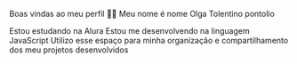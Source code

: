 Boas vindas ao meu perfil 💙💙
Meu nome é nome Olga Tolentino pontolio

Estou estudando na Alura
Estou me desenvolvendo na linguagem JavaScript
Utilizo esse espaço para minha organização e compartilhamento dos meu projetos desenvolvidos

